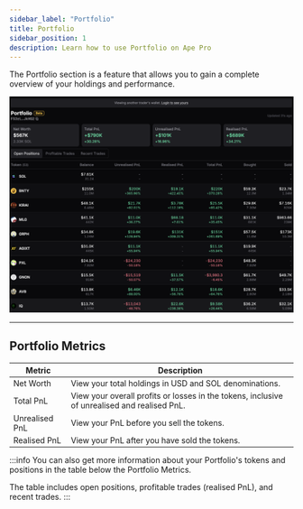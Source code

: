 ```yaml
---
sidebar_label: "Portfolio"
title: Portfolio
sidebar_position: 1
description: Learn how to use Portfolio on Ape Pro
---
```


<head>
    <title>Ape Pro: Portfolio</title>
    <meta name="twitter:card" content="summary" />
</head>

The Portfolio section is a feature that allows you to gain a complete overview of your holdings and performance. 

![Portfolio](../../static/apepro/portfolio.png)

---

## Portfolio Metrics

| Metric | Description |
|--------|-------------|
| Net Worth | View your total holdings in USD and SOL denominations. |
| Total PnL | View your overall profits or losses in the tokens, inclusive of unrealised and realised PnL. |
| Unrealised PnL | View your PnL before you sell the tokens. |
| Realised PnL | View your PnL after you have sold the tokens. |

:::info
You can also get more information about your Portfolio's tokens and positions in the table below the Portfolio Metrics.

The table includes open positions, profitable trades (realised PnL), and recent trades.
:::